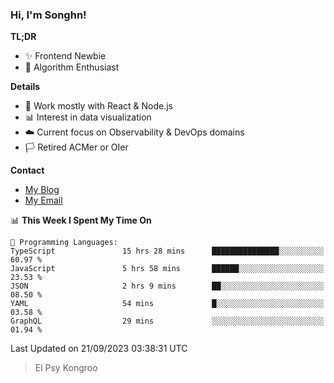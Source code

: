 ### Hi, I'm Songhn!

**TL;DR**

- ✨ Frontend Newbie
- 🎈 Algorithm Enthusiast

**Details**

- 🎯 Work mostly with React & Node.js
- 📊 Interest in data visualization
- ☁️ Current focus on Observability & DevOps domains
- 🏳️ Retired ACMer or OIer

**Contact**
- [My Blog](https://blog.songhn.com)
- [My Email](mailto:songhn233@gmail.com)

<!--START_SECTION:waka-->
📊 **This Week I Spent My Time On** 

```text
💬 Programming Languages: 
TypeScript               15 hrs 28 mins      ███████████████░░░░░░░░░░   60.97 % 
JavaScript               5 hrs 58 mins       ██████░░░░░░░░░░░░░░░░░░░   23.53 % 
JSON                     2 hrs 9 mins        ██░░░░░░░░░░░░░░░░░░░░░░░   08.50 % 
YAML                     54 mins             █░░░░░░░░░░░░░░░░░░░░░░░░   03.58 % 
GraphQL                  29 mins             ░░░░░░░░░░░░░░░░░░░░░░░░░   01.94 % 
```


 Last Updated on 21/09/2023 03:38:31 UTC
<!--END_SECTION:waka-->

> El Psy Kongroo
